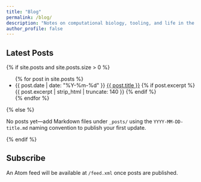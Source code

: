 ```yaml
---
title: "Blog"
permalink: /blog/
description: "Notes on computational biology, tooling, and life in the lab."
author_profile: false
---
```


## Latest Posts

{% if site.posts and site.posts.size > 0 %}
<ul class="post-list">
  {% for post in site.posts %}
  <li>
    <span class="post-meta">{{ post.date | date: "%Y-%m-%d" }}</span>
    <a href="{{ post.url | relative_url }}">{{ post.title }}</a>
    {% if post.excerpt %}
    <span class="post-excerpt">{{ post.excerpt | strip_html | truncate: 140 }}</span>
    {% endif %}
  </li>
  {% endfor %}
</ul>
{% else %}
<p>No posts yet—add Markdown files under <code>_posts/</code> using the <code>YYYY-MM-DD-title.md</code> naming convention to publish your first update.</p>
{% endif %}

## Subscribe

An Atom feed will be available at <code>/feed.xml</code> once posts are published.
